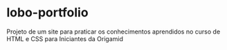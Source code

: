 # lobo-portfolio
Projeto de um site para praticar os conhecimentos aprendidos no curso de HTML e CSS para Iniciantes da Origamid
